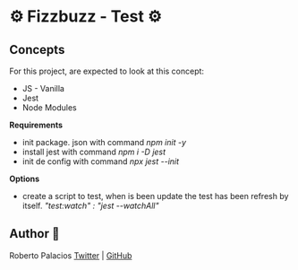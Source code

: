 # :gear: Fizzbuzz - Test :gear:


## Concepts
For this project, are expected to look at this concept:

- JS - Vanilla
- Jest
- Node Modules


**Requirements**
- init package. json with command *npm init -y*
- install jest with command *npm i -D jest*
- init de config with command *npx jest --init*

**Options**
- create a script to test, when is been update the test has been refresh by itself. *"test:watch" : "jest --watchAll"*


## Author :book:
Roberto Palacios [Twitter](https://twitter.com/robpalacios11) | [GitHub](https://github.com/robpalacios1)
